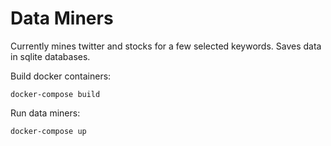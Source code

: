 # Data Miners

Currently mines twitter and stocks for a few selected keywords.
Saves data in sqlite databases.

Build docker containers:
```
docker-compose build
```

Run data miners:
```
docker-compose up
```